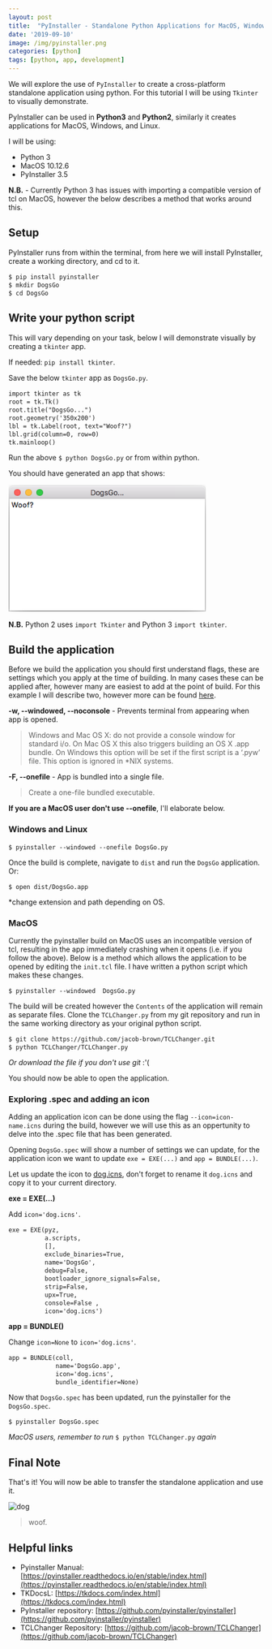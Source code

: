 ```yaml
---
layout: post
title:  "PyInstaller - Standalone Python Applications for MacOS, Windows, and Linux"
date: '2019-09-10'
image: /img/pyinstaller.png
categories: [python]
tags: [python, app, development]
---
```


We will explore the use of `PyInstaller` to create a cross-platform standalone application using python. For this tutorial I will be using `Tkinter` to visually demonstrate.

PyInstaller can be used in **Python3** and **Python2**, similarly it creates applications for MacOS, Windows, and Linux. 

I will be using:
* Python 3
* MacOS 10.12.6
* PyInstaller 3.5

**N.B.** - Currently Python 3 has issues with importing a compatible version of tcl on MacOS, however the below describes a method that works around this.

## Setup
PyInstaller runs from within the terminal, from here we will install PyInstaller, create a working directory, and cd to it. 

```
$ pip install pyinstaller
$ mkdir DogsGo
$ cd DogsGo
```
## Write your python script
This will vary depending on your task, below I will demonstrate visually by creating a `tkinter` app.

If needed: `pip install tkinter`.

Save the below `tkinter` app as `DogsGo.py`.
```
import tkinter as tk 
root = tk.Tk()
root.title("DogsGo...")
root.geometry('350x200')
lbl = tk.Label(root, text="Woof?")
lbl.grid(column=0, row=0)
tk.mainloop()
```
Run the above `$ python DogsGo.py` or from within python.

You should have generated an app that shows: 

<img src="/img/appDogsGo.png" alt="app"  height="250" />

**N.B.** 
Python 2 uses `import Tkinter` and Python 3 `import tkinter`.

## Build the application
Before we build the application you should first understand flags, these are settings which you apply at the time of building. In many cases these can be applied after, however many are easiest to add at the point of build. For this example I will describe two, however more can be found [here](https://pyinstaller.readthedocs.io/en/stable/usage.html). 

**-w, --windowed, --noconsole** - Prevents terminal from appearing when app is opened.
>Windows and Mac OS X: do not provide a console window for standard i/o. On Mac OS X this also triggers building an OS X .app bundle. On Windows this option will be set if the first script is a ‘.pyw’ file. This option is ignored in *NIX systems.

**-F, --onefile** - App is bundled into a single file. 
>Create a one-file bundled executable.

**If you are a MacOS user don't use --onefile**, I'll elaborate below.

### Windows and Linux
```
$ pyinstaller --windowed --onefile DogsGo.py
```
Once the build is complete, navigate to `dist` and run the `DogsGo` application. Or:
```
$ open dist/DogsGo.app
````
*change extension and path depending on OS.

### MacOS

Currently the pyinstaller build on MacOS uses an incompatible version of tcl, resulting in the app immediately crashing when it opens (i.e. if you follow the above). Below is a method which allows the application to be opened by editing the `init.tcl` file. I have written a python script which makes these changes.

```
$ pyinstaller --windowed  DogsGo.py
```

The build will be created however the `Contents` of the application will remain as separate files. Clone the `TCLChanger.py` from my git repository and run in the same working directory as your original python script. 

```
$ git clone https://github.com/jacob-brown/TCLChanger.git
$ python TCLChanger/TCLChanger.py
```
*Or download the file if you don't use git* :'(

You should now be able to open the application.

### Exploring .spec and adding an icon
Adding an application icon can be done using the flag `--icon=icon-name.icns` during the build, however we will use this as an oppertunity to delve into the .spec file that has been generated. 

Opening `DogsGo.spec` will show a number of settings we can update, for the application icon we want to update `exe = EXE(...)` and `app = BUNDLE(...)`. 

Let us update the icon to [dog.icns](https://icon-icons.com/download/15240/ICNS/128/), don't forget to rename it `dog.icns` and copy it to your current directory.

**exe = EXE(...)**

Add `icon='dog.icns'`.

```
exe = EXE(pyz,
          a.scripts,
          [],
          exclude_binaries=True,
          name='DogsGo',
          debug=False,
          bootloader_ignore_signals=False,
          strip=False,
          upx=True,
          console=False , 
          icon='dog.icns') 
```

**app = BUNDLE()**

Change `icon=None` to `icon='dog.icns'`.

```
app = BUNDLE(coll,
             name='DogsGo.app',
             icon='dog.icns', 
             bundle_identifier=None)
```

Now that `DogsGo.spec` has been updated, run the pyinstaller for the `DogsGo.spec`.

```
$ pyinstaller DogsGo.spec
```

*MacOS users, remember to run* `$ python TCLChanger.py` *again*

## Final Note
That's it! You will now be able to transfer the standalone application and use it. 


<img src="/img/DogsGo.png" alt="dog"  height="200" />

> woof.

## Helpful links
* Pyinstaller Manual: [https://pyinstaller.readthedocs.io/en/stable/index.html](https://pyinstaller.readthedocs.io/en/stable/index.html)
* TKDocsL: [https://tkdocs.com/index.html](https://tkdocs.com/index.html)
* PyInstaller repository: [https://github.com/pyinstaller/pyinstaller](https://github.com/pyinstaller/pyinstaller)
* TCLChanger Repository: [https://github.com/jacob-brown/TCLChanger](https://github.com/jacob-brown/TCLChanger)
